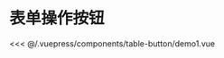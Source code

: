 # 表单操作按钮

<common-democode title="基本用法">
  <table-button-demo1></table-button-demo1>
  <highlight-code slot="codeText" lang="vue">
<<< @/.vuepress/components/table-button/demo1.vue
  </highlight-code>
</common-democode>

<table-button-attr-desc></table-button-attr-desc>